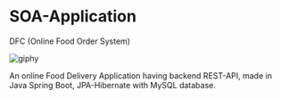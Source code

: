 # SOA-Application
DFC (Online Food Order System)

![giphy](https://github.com/nitali-08/SOA-Application/assets/97014713/2eef5a6a-2ac1-4def-8b8e-c5ac34655e3c)

An online Food Delivery Application having backend REST-API, made in Java Spring Boot, JPA-Hibernate with MySQL database.
